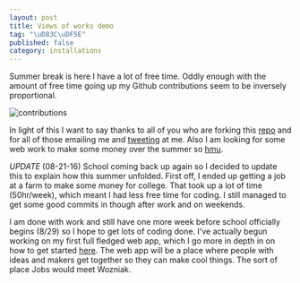 ```yaml
---
layout: post
title: Views of works demo
tag: "\uD83C\uDF5E"
published: false
category: installations
---
```


Summer break is here I have a lot of free time. Oddly enough with the amount of free time going up my Github contributions seem to be inversely proportional.

![contributions](/assets/img/lol-contributions.png)

In light of this I want to say thanks to all of you who are forking this [repo](https://github.com/getmicah/getmicah.github.io) and for all of 
those emailing me and [tweeting](https://twitter.com/getmicah) at me. Also I am looking for some web work to make some money over the summer 
so 
[hmu](mailto:micahcowell99@gmail.com).

*UPDATE* (08-21-16)
School coming back up again so I decided to update this to explain how this summer unfolded. First off, I ended up getting a job at a farm to make some money for college. That took up a lot of time (50hr/week), which meant I had less free time for coding. I still managed to get some good commits in though after work and on weekends.

I am done with work and still have one more week before school officially begins (8/29) so I hope to get lots of coding done. I've actually begun working on my first full fledged web app, which I go more in depth in on how to get started [here](/blog/web-app-in-2016). The web app will be a place where people with ideas and makers get together so they can make cool things. The sort of place Jobs would meet Wozniak.
